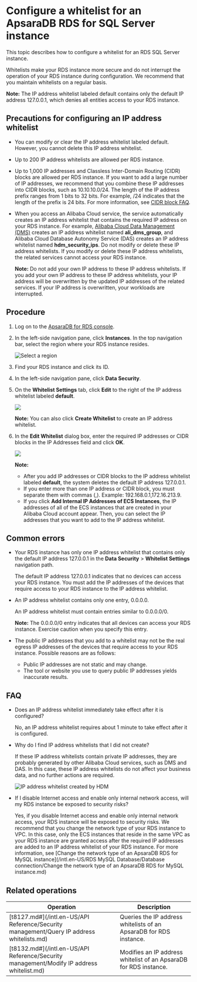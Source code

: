 # Configure a whitelist for an ApsaraDB RDS for SQL Server instance

This topic describes how to configure a whitelist for an RDS SQL Server instance.

Whitelists make your RDS instance more secure and do not interrupt the operation of your RDS instance during configuration. We recommend that you maintain whitelists on a regular basis.

**Note:** The IP address whitelist labeled default contains only the default IP address 127.0.0.1, which denies all entities access to your RDS instance.

## Precautions for configuring an IP address whitelist

-   You can modify or clear the IP address whitelist labeled default. However, you cannot delete this IP address whitelist.
-   Up to 200 IP address whitelists are allowed per RDS instance.
-   Up to 1,000 IP addresses and Classless Inter-Domain Routing \(CIDR\) blocks are allowed per RDS instance. If you want to add a large number of IP addresses, we recommend that you combine these IP addresses into CIDR blocks, such as 10.10.10.0/24. The length of the IP address prefix ranges from 1 bits to 32 bits. For example, /24 indicates that the length of the prefix is 24 bits. For more information, see [CIDR block FAQ](~~54484~~).
-   When you access an Alibaba Cloud service, the service automatically creates an IP address whitelist that contains the required IP address on your RDS instance. For example, [Alibaba Cloud Data Management \(DMS\)](https://www.alibabacloud.com/help/zh/doc-detail/47550.htm) creates an IP address whitelist named **ali\_dms\_group**, and Alibaba Cloud Database Autonomy Service \(DAS\) creates an IP address whitelist named **hdm\_security\_ips**. Do not modify or delete these IP address whitelists. If you modify or delete these IP address whitelists, the related services cannot access your RDS instance.

    **Note:** Do not add your own IP address to these IP address whitelists. If you add your own IP address to these IP address whitelists, your IP address will be overwritten by the updated IP addresses of the related services. If your IP address is overwritten, your workloads are interrupted.


## Procedure

1.  Log on to the [ApsaraDB for RDS console](https://rds.console.aliyun.com/).

2.  In the left-side navigation pane, click **Instances**. In the top navigation bar, select the region where your RDS instance resides.

    ![Select a region](https://static-aliyun-doc.oss-cn-hangzhou.aliyuncs.com/assets/img/en-US/8651559951/p36543.png)

3.  Find your RDS instance and click its ID.

4.  In the left-side navigation pane, click **Data Security**.

5.  On the **Whitelist Settings** tab, click **Edit** to the right of the IP address whitelist labeled **default**.

    ![](https://static-aliyun-doc.oss-cn-hangzhou.aliyuncs.com/assets/img/en-US/5450359951/p1794.png)

    **Note:** You can also click **Create Whitelist** to create an IP address whitelist.

6.  In the **Edit Whitelist** dialog box, enter the required IP addresses or CIDR blocks in the IP Addresses field and click **OK**.

    ![](https://static-aliyun-doc.oss-cn-hangzhou.aliyuncs.com/assets/img/en-US/0648272061/p1795.png)

    **Note:**

    -   After you add IP addresses or CIDR blocks to the IP address whitelist labeled **default**, the system deletes the default IP address 127.0.0.1.
    -   If you enter more than one IP address or CIDR block, you must separate them with commas \(,\). Example: 192.168.0.1,172.16.213.9.
    -   If you click **Add Internal IP Addresses of ECS Instances**, the IP addresses of all of the ECS instances that are created in your Alibaba Cloud account appear. Then, you can select the IP addresses that you want to add to the IP address whitelist.

## Common errors

-   Your RDS instance has only one IP address whitelist that contains only the default IP address 127.0.0.1 in the **Data Security** \> **Whitelist Settings** navigation path.

    The default IP address 127.0.0.1 indicates that no devices can access your RDS instance. You must add the IP addresses of the devices that require access to your RDS instance to the IP address whitelist.

-   An IP address whitelist contains only one entry, 0.0.0.0.

    An IP address whitelist must contain entries similar to 0.0.0.0/0.

    **Note:** The 0.0.0.0/0 entry indicates that all devices can access your RDS instance. Exercise caution when you specify this entry.

-   The public IP addresses that you add to a whitelist may not be the real egress IP addresses of the devices that require access to your RDS instance. Possible reasons are as follows:
    -   Public IP addresses are not static and may change.
    -   The tool or website you use to query public IP addresses yields inaccurate results.

## FAQ

-   Does an IP address whitelist immediately take effect after it is configured?

    No, an IP address whitelist requires about 1 minute to take effect after it is configured.

-   Why do I find IP address whitelists that I did not create?

    If these IP address whitelists contain private IP addresses, they are probably generated by other Alibaba Cloud services, such as DMS and DAS. In this case, these IP address whitelists do not affect your business data, and no further actions are required.

    ![IP address whitelist created by HDM](https://static-aliyun-doc.oss-cn-hangzhou.aliyuncs.com/assets/img/en-US/5450359951/p68936.png)

-   If I disable Internet access and enable only internal network access, will my RDS instance be exposed to security risks?

    Yes, if you disable Internet access and enable only internal network access, your RDS instance will be exposed to security risks. We recommend that you change the network type of your RDS instance to VPC. In this case, only the ECS instances that reside in the same VPC as your RDS instance are granted access after the required IP addresses are added to an IP address whitelist of your RDS instance. For more information, see [Change the network type of an ApsaraDB RDS for MySQL instance](/intl.en-US/RDS MySQL Database/Database connection/Change the network type of an ApsaraDB RDS for MySQL instance.md)


## Related operations

|Operation|Description|
|---------|-----------|
|[t8127.md\#](/intl.en-US/API Reference/Security management/Query IP address whitelists.md)|Queries the IP address whitelists of an ApsaraDB for RDS instance.|
|[t8132.md\#](/intl.en-US/API Reference/Security management/Modify IP address whitelist.md)|Modifies an IP address whitelist of an ApsaraDB for RDS instance.|


